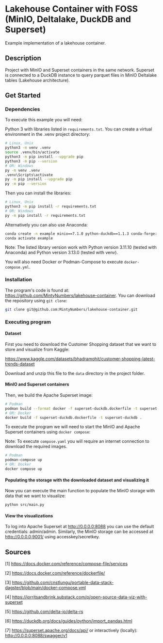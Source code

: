 # Lakehouse Container with FOSS (MinIO, Deltalake, DuckDB and Superset)
Example implementation of a lakehouse container.

## Description
Project with MinIO and Superset containers in the same network. Superset is connected to a DuckDB instance to query parquet files in MinIO Deltalake tables (Lakehouse architecture).



## Get Started

### Dependencies

To execute this example you will need:

Python 3 with libraries listed in `requirements.txt`. You can create a virtual environment in the .venv
project directory:

```bash
# Linux, Unix
python3 -m venv .venv
source .venv/bin/activate
python3 -m pip install --upgrade pip
python3 -m pip --version
# OR: Windows
py -m venv .venv
.venv\Scripts\activate
py -m pip install --upgrade pip
py -m pip --version
```

Then you can install the libraries:

```bash
# Linux, Unix
python3 -m pip install -r requirements.txt
# OR: Windows
py -m pip install -r requirements.txt
```

Alternatively you can also use Anaconda:

```bash
conda create -n example minio==7.1.0 python-duckdb==1.1.3 conda-forge::deltalake==0.18.2 pandas==2.2.3 requests==2.32.3 python==3.11.10
conda activate example
```

Note: The listed library version work with Python version 3.11.10 (tested with Anaconda) and Python version 3.13.0 (tested with venv).

You will also need Docker or Podman-Compose to execute `docker-compose.yml`.


### Installation
The program's code is found at: https://github.com/MintyNumbers/lakehouse-container.
You can download the repository using `git clone`:

```bash
git clone git@github.com:MintyNumbers/lakehouse-container.git
```


### Executing program

#### Dataset
First you need to download the Customer Shopping dataset that we want to store and visualize from Kaggle:

https://www.kaggle.com/datasets/bhadramohit/customer-shopping-latest-trends-dataset

Download and unzip this file to the `data` directory in the project folder.

#### MinIO and Superset containers

Then, we build the Apache Superset image:

```bash
# Podman
podman build --format docker -f superset-duckdb.dockerfile -t superset-duckdb .
# OR: Docker
docker build -f superset-duckdb.dockerfile -t superset-duckdb .
```

To execute the program we will need to start the MinIO and Apache Superset containers using `docker compose`:

Note: To execute `compose.yaml` you will require an internet connection to download the required images.

```bash
# Podman
podman-compose up
# OR: Docker
docker compose up
```

#### Populating the storage with the downloaded dataset and visualizing it

Now you can execute the main function to populate the MinIO storage with data that we want to visualize:

```bash
python src/main.py
```

#### View the visualizations
To log into Apache Superset at http://0.0.0.0:8088 you can use the default credentials: admin/admin. Similarly, the MinIO storage can be accessed at http://0.0.0.0:9001/ using accesskey/secretkey.



## Sources

[1] https://docs.docker.com/reference/compose-file/services

[2] https://docs.docker.com/reference/dockerfile/

[3] https://github.com/cnstlungu/portable-data-stack-dagster/blob/main/docker-compose.yml

[4] https://jorritsandbrink.substack.com/p/open-source-data-viz-with-superset

[5] https://github.com/delta-io/delta-rs

[6] https://duckdb.org/docs/guides/python/import_pandas.html

[7] https://superset.apache.org/docs/api/ or interactively (locally): http://0.0.0.0:8088/swagger/v1
